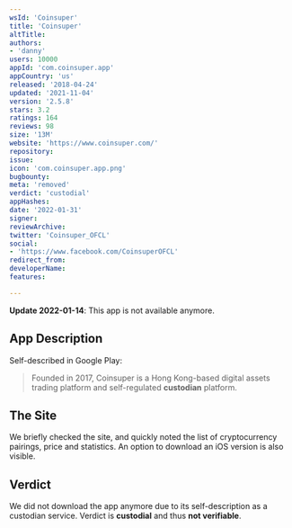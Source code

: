 ```yaml
---
wsId: 'Coinsuper'
title: 'Coinsuper'
altTitle: 
authors:
- 'danny'
users: 10000
appId: 'com.coinsuper.app'
appCountry: 'us'
released: '2018-04-24'
updated: '2021-11-04'
version: '2.5.8'
stars: 3.2
ratings: 164
reviews: 98
size: '13M'
website: 'https://www.coinsuper.com/'
repository: 
issue: 
icon: 'com.coinsuper.app.png'
bugbounty: 
meta: 'removed'
verdict: 'custodial'
appHashes: 
date: '2022-01-31'
signer: 
reviewArchive: 
twitter: 'Coinsuper_OFCL'
social:
- 'https://www.facebook.com/CoinsuperOFCL'
redirect_from: 
developerName: 
features: 

---
```


**Update 2022-01-14**: This app is not available anymore.

## App Description

Self-described in Google Play:

> Founded in 2017, Coinsuper is a Hong Kong-based digital assets trading platform and self-regulated **custodian** platform. 

## The Site

We briefly checked the site, and quickly noted the list of cryptocurrency pairings, price and statistics. An option to download an iOS version is also visible.

## Verdict

We did not download the app anymore due to its self-description as a custodian service. Verdict is **custodial** and thus **not verifiable**.



